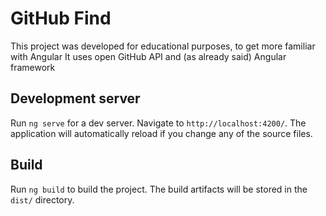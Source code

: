 # GitHub Find
This project was developed for educational purposes, to get more familiar with Angular
It uses open GitHub API and (as already said) Angular framework

## Development server

Run `ng serve` for a dev server. Navigate to `http://localhost:4200/`. The application will automatically reload if you change any of the source files.

## Build

Run `ng build` to build the project. The build artifacts will be stored in the `dist/` directory.